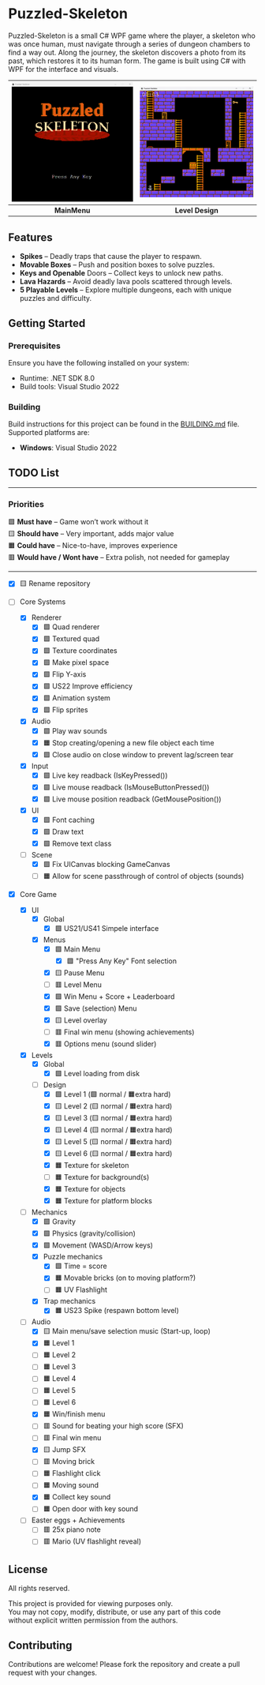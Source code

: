 # Puzzled-Skeleton

Puzzled-Skeleton is a small C# WPF game where the player, a skeleton who was once human, must navigate through a series of dungeon chambers to find a way out. Along the journey, the skeleton discovers a photo from its past, which restores it to its human form. The game is built using C# with WPF for the interface and visuals.

| ![Preview 1](Puzzled/Resources/Textures/Preview-1.png) | ![Preview 2](Puzzled/Resources/Textures/Preview-2.png) |
|:--:|:--:|
| **MainMenu** | **Level Design** |

## Features
- **Spikes** – Deadly traps that cause the player to respawn.
- **Movable Boxes** – Push and position boxes to solve puzzles.
- **Keys and Openable** Doors – Collect keys to unlock new paths.
- **Lava Hazards** – Avoid deadly lava pools scattered through levels.
- **5 Playable Levels** – Explore multiple dungeons, each with unique puzzles and difficulty.

## Getting Started

### Prerequisites

Ensure you have the following installed on your system:
- Runtime: .NET SDK 8.0
- Build tools: Visual Studio 2022

### Building

Build instructions for this project can be found in the [BUILDING.md](BUILDING.md) file. Supported platforms are:
- **Windows**: Visual Studio 2022

## TODO List

---
### Priorities
🟩 **Must have** – Game won’t work without it<br>
🟨 **Should have** – Very important, adds major value<br>
🟧 **Could have** – Nice-to-have, improves experience<br>
🟥 **Would have / Wont have** – Extra polish, not needed for gameplay<br>

---

- [x] 🟨 Rename repository

- [ ] Core Systems
  - [x] Renderer
    - [x] 🟩 Quad renderer
    - [x] 🟩 Textured quad
    - [x] 🟩 Texture coordinates
    - [x] 🟩 Make pixel space
    - [x] 🟩 Flip Y-axis
    - [x] 🟩 US22 Improve efficiency
    - [x] 🟩 Animation system
    - [x] 🟩 Flip sprites
  - [x] Audio
    - [x] 🟩 Play wav sounds
    - [x] 🟧 Stop creating/opening a new file object each time
    - [x] 🟩 Close audio on close window to prevent lag/screen tear
  - [x] Input
    - [x] 🟩 Live key readback (IsKeyPressed())
    - [x] 🟩 Live mouse readback (IsMouseButtonPressed())
    - [x] 🟩 Live mouse position readback (GetMousePosition())
  - [x] UI
    - [x] 🟩 Font caching
    - [x] 🟩 Draw text
    - [x] 🟩 Remove text class
  - [ ] Scene
    - [x] 🟩 Fix UICanvas blocking GameCanvas
    - [ ] 🟧 Allow for scene passthrough of control of objects (sounds)

- [x] Core Game
  - [x] UI
    - [x] Global
      - [x] 🟩 US21/US41 Simpele interface
    - [x] Menus
      - [x] 🟩 Main Menu
        - [x] 🟩 "Press Any Key" Font selection
      - [x] 🟨 Pause Menu
      - [ ] 🟥 Level Menu
      - [x] 🟩 Win Menu + Score + Leaderboard
      - [x] 🟩 Save (selection) Menu
      - [x] 🟨 Level overlay
      - [ ] 🟥 Final win menu (showing achievements)
      - [x] 🟥 Options menu (sound slider)
  - [x] Levels
    - [x] Global
      - [x] 🟩 Level loading from disk
    - [ ] Design
      - [x] 🟩 Level 1 (🟩 normal / 🟧extra hard)
      - [x] 🟨 Level 2 (🟨 normal / 🟧extra hard)
      - [x] 🟨 Level 3 (🟨 normal / 🟧extra hard)
      - [x] 🟨 Level 4 (🟨 normal / 🟧extra hard)
      - [x] 🟨 Level 5 (🟨 normal / 🟧extra hard)
      - [x] 🟨 Level 6 (🟨 normal / 🟧extra hard)
      - [x] 🟧 Texture for skeleton
      - [ ] 🟧 Texture for background(s)
      - [x] 🟧 Texture for objects
      - [x] 🟧 Texture for platform blocks
  - [ ] Mechanics
    - [x] 🟩 Gravity
    - [x] 🟩 Physics (gravity/collision)
    - [x] 🟩 Movement (WASD/Arrow keys)
    - [x] Puzzle mechanics
      - [x] 🟩 Time = score
      - [x] 🟧 Movable bricks (on to moving platform?)
      - [ ] 🟧 UV Flashlight
    - [x] Trap mechanics
      - [x] 🟧 US23 Spike (respawn bottom level)
  - [ ] Audio
    - [x] 🟨 Main menu/save selection music (Start-up, loop)
    - [x] 🟧 Level 1
    - [ ] 🟧 Level 2
    - [ ] 🟧 Level 3
    - [ ] 🟧 Level 4
    - [ ] 🟧 Level 5
    - [ ] 🟧 Level 6
    - [x] 🟧 Win/finish menu
    - [ ] 🟥 Sound for beating your high score (SFX)
    - [ ] 🟥 Final win menu
    - [x] 🟨 Jump SFX
    - [ ] 🟥 Moving brick
    - [ ] 🟧 Flashlight click
    - [ ] 🟧 Moving sound
    - [x] 🟧 Collect key sound
    - [ ] 🟧 Open door with key sound
  - [ ] Easter eggs + Achievements
    - [ ] 🟥 25x piano note
    - [ ] 🟥 Mario (UV flashlight reveal)

## License

All rights reserved.

This project is provided for viewing purposes only.  
You may not copy, modify, distribute, or use any part of this code  
without explicit written permission from the authors.

## Contributing

Contributions are welcome! Please fork the repository and create a pull request with your changes.
